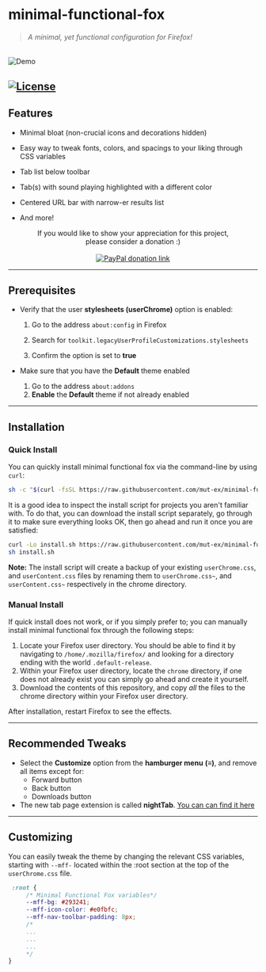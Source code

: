 # minimal-functional-fox

> ###### *A minimal, yet functional configuration for Firefox!*

![Demo](https://raw.githubusercontent.com/mut-ex/minimal-functional-fox/master/demo.gif)

[![License](http://img.shields.io/:license-mit-blue.svg)](http://doge.mit-license.org)
------
## Features

- Minimal bloat (non-crucial icons and decorations hidden)

- Easy way to tweak fonts, colors, and spacings to your liking through CSS variables

- Tab list below toolbar

- Tab(s) with sound playing highlighted with a different color

- Centered URL bar with narrow-er results list

- And more!

<p align="center">
If you would like to show your appreciation for this project,<br>please consider a donation :)<br><br>
<a href="https://www.paypal.com/donate/?business=Y4Y75KP2JBNJW&currency_code=USD">
<img src="https://www.paypalobjects.com/en_US/i/btn/btn_donateCC_LG.gif" alt="PayPal donation link"/></a>
<p>

------

## Prerequisites

* Verify that the user **stylesheets (userChrome)** option is enabled:
  1. Go to the address `about:config` in Firefox

  2. Search for `toolkit.legacyUserProfileCustomizations.stylesheets`

  3. Confirm the option is set to **true**



* Make sure that you have the **Default** theme enabled
  1. Go to the address `about:addons`
  2. **Enable** the **Default** theme if not already enabled


------

## Installation

### Quick Install

You can quickly install minimal functional fox via the command-line by using `curl`:

```bash
sh -c "$(curl -fsSL https://raw.githubusercontent.com/mut-ex/minimal-functional-fox/master/install.sh)"
```

It is a good idea to inspect the install script for projects you aren't familiar with. To do that, you can download the install script separately, go through it to make sure everything looks OK, then go ahead and run it once you are satisfied:

```bash
curl -Lo install.sh https://raw.githubusercontent.com/mut-ex/minimal-functional-fox/master/install.sh
sh install.sh
```

**Note:** The install script will create a backup of your existing `userChrome.css`, and `userContent.css` files by renaming them to `userChrome.css~`, and `userContent.css~` respectively in the chrome directory.

### Manual Install

If quick install does not work, or if you simply prefer to; you can manually install  minimal functional fox through the following steps:

1. Locate your Firefox user directory. You should be able to find it by navigating to `/home/.mozilla/firefox/` and looking for a directory ending with the world `.default-release`.
2. Within your Firefox user directory, locate the `chrome` directory, if one does not already exist you can simply go ahead and create it yourself.
3. Download the contents of this repository, and copy *all* the files to the chrome directory within your Firefox user directory.

After installation, restart Firefox to see the effects.

------


## Recommended Tweaks

* Select the **Customize** option from the **hamburger menu** **(≡)**, and remove all items except for:
    * Forward button
    * Back button
    * Downloads button
* The new tab page extension is called **nightTab**. [You can can find it here](https://addons.mozilla.org/en-US/firefox/addon/nighttab/)

------

## Customizing

You can easily tweak the theme by changing the relevant CSS variables, starting with `--mff-` located within the :root section at the top of the `userChrome.css` file.

```css
 :root {
     /* Minimal Functional Fox variables*/
     --mff-bg: #293241;
     --mff-icon-color: #e0fbfc;
     --mff-nav-toolbar-padding: 8px;
     /*
     ...
     ...
     ...
     */
}
```

